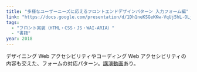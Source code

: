 ```yaml
---
title: "多様なユーザーニーズに応えるフロントエンドデザインパターン 入力フォーム編"
link: "https://docs.google.com/presentation/d/1Dh1neKSGeKKw-VqUj5hL-OLjklCN68yDEqUvAHxL-4w/edit?usp=sharing"
tags:
  - "フロント実装（HTML・CSS・JS・WAI-ARIA）"
  - "書籍"
year: 2018
---
```


デザイニング Web アクセシビリティやコーディング Web アクセシビリティの内容も交えた、フォームの対応パターン。[講演動画](https://youtu.be/zv462pbTfiU?t=1h32m27s)あり。
